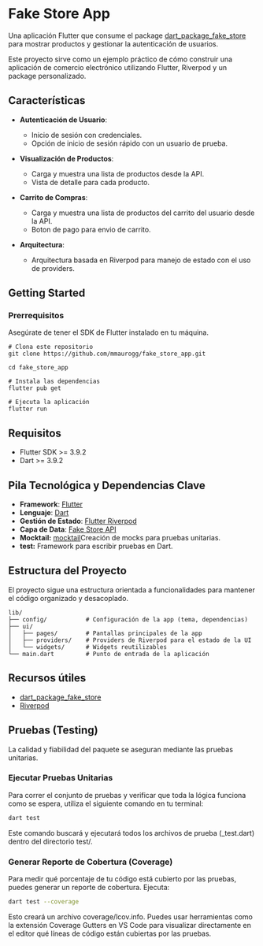 # Fake Store App

Una aplicación Flutter que consume el package [dart_package_fake_store](https://github.com/mmaurogg/dart_package_fake_store.git) para mostrar productos y gestionar la autenticación de usuarios.

Este proyecto sirve como un ejemplo práctico de cómo construir una aplicación de comercio electrónico utilizando Flutter, Riverpod y un package personalizado.

## Características

- **Autenticación de Usuario**:
  - Inicio de sesión con credenciales.
  - Opción de inicio de sesión rápido con un usuario de prueba.
- **Visualización de Productos**:
  - Carga y muestra una lista de productos desde la API.
  - Vista de detalle para cada producto.
- **Carrito de Compras**:
  - Carga y muestra una lista de productos del carrito del usuario desde la API.
  - Boton de pago para envio de carrito.

- **Arquitectura**: 
  - Arquitectura basada en Riverpod para manejo de estado con el uso de providers.

## Getting Started

### Prerrequisitos

Asegúrate de tener el SDK de Flutter instalado en tu máquina.

```shell
# Clona este repositorio
git clone https://github.com/mmaurogg/fake_store_app.git

cd fake_store_app

# Instala las dependencias
flutter pub get

# Ejecuta la aplicación
flutter run
```

## Requisitos

- Flutter SDK >= 3.9.2
- Dart >= 3.9.2

## Pila Tecnológica y Dependencias Clave

- **Framework**: [Flutter](https://flutter.dev/)
- **Lenguaje**: [Dart](https://dart.dev/)
- **Gestión de Estado**: [Flutter Riverpod](https://riverpod.dev/)
- **Capa de Data**: [Fake Store API](https://fakestoreapi.com/)
- **Mocktail:** [mocktail](https://pub.dev/packages/mocktail)Creación de mocks para pruebas unitarias.
- **test:** Framework para escribir pruebas en Dart.

## Estructura del Proyecto

El proyecto sigue una estructura orientada a funcionalidades para mantener el código organizado y desacoplado.

```
lib/
├── config/           # Configuración de la app (tema, dependencias)
├── ui/
│   ├── pages/        # Pantallas principales de la app 
│   ├── providers/    # Providers de Riverpod para el estado de la UI
│   └── widgets/      # Widgets reutilizables
└── main.dart         # Punto de entrada de la aplicación
```

## Recursos útiles

- [dart_package_fake_store](https://github.com/mmaurogg/dart_package_fake_store.git)
- [Riverpod](https://riverpod.dev)



## Pruebas (Testing) 

La calidad y fiabilidad del paquete se aseguran mediante las pruebas unitarias. 

### Ejecutar Pruebas Unitarias

Para correr el conjunto de pruebas y verificar que toda la lógica funciona como se espera, utiliza el siguiente comando en tu terminal:

```sh 
dart test
```
 
Este comando buscará y ejecutará todos los archivos de prueba (_test.dart) dentro del directorio test/.

### Generar Reporte de Cobertura (Coverage)

Para medir qué porcentaje de tu código está cubierto por las pruebas, puedes generar un reporte de cobertura. Ejecuta:

```sh 
dart test --coverage
```
 
Esto creará un archivo coverage/lcov.info. Puedes usar herramientas como la extensión Coverage Gutters en VS Code para visualizar directamente en el editor qué líneas de código están cubiertas por las pruebas.